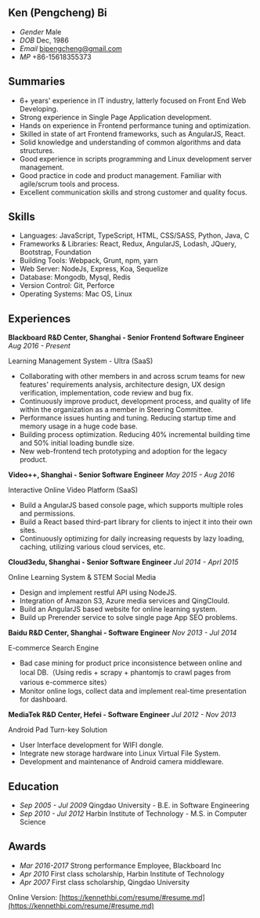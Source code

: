 ## Ken (Pengcheng) Bi

* _Gender_ Male
* _DOB_    Dec, 1986
* _Email_  [bipengcheng@gmail.com](mailto:bipengcheng@gmail.com)
* _MP_     +86-15618355373


## Summaries

* 6+ years' experience in IT industry, latterly focused on Front End Web Developing.
* Strong experience in Single Page Application development.
* Hands on experience in Frontend performance tuning and optimization.
* Skilled in state of art Frontend frameworks, such as AngularJS, React.
* Solid knowledge and understanding of common algorithms and data structures.
* Good experience in scripts programming and Linux development server management.
* Good practice in code and product management. Familiar with agile/scrum tools and process.
* Excellent communication skills and strong customer and quality focus.

## Skills
* Languages: JavaScript, TypeScript, HTML, CSS/SASS, Python, Java, C
* Frameworks & Libraries: React, Redux, AngularJS, Lodash, JQuery, Bootstrap, Foundation
* Building Tools: Webpack, Grunt, npm, yarn
* Web Server: NodeJs, Express, Koa, Sequelize
* Database: Mongodb, Mysql, Redis
* Version Control: Git, Perforce
* Operating Systems: Mac OS, Linux


## Experiences

**Blackboard R&D Center, Shanghai - Senior Frontend Software Engineer** _Aug 2016 - Present_

Learning Management System - Ultra (SaaS)

* Collaborating with other members in and across scrum teams for new features' requirements analysis, architecture design, UX design verification, implementation, code review and bug fix.
* Continuously improve product, development process, and quality of life within the organization as a member in Steering Committee.
* Performance issues hunting and tuning. Reducing startup time and memory usage in a huge code base. 
* Building process optimization. Reducing 40% incremental building time and 50% initial loading bundle size.
* New web-frontend tech prototyping and adoption for the legacy product.


**Video++, Shanghai - Senior Software Engineer** _May 2015 - Aug 2016_

Interactive Online Video Platform (SaaS)

* Build a AngularJS based console page, which supports multiple roles and permissions.
* Build a React based third-part library for clients to inject it into their own sites.
* Continuously optimizing for daily increasing requests by lazy loading, caching, utilizing various cloud services, etc.


**Cloud3edu, Shanghai - Senior Software Engineer** _Jul 2014 - Aprl 2015_

Online Learning System & STEM Social Media

* Design and implement restful API using NodeJS.
* Integration of Amazon S3, Azure media services and QingClould.
* Build an AngularJS based website for online learning system.
* Build up Prerender service to solve single page App SEO problems.


**Baidu R&D Center, Shanghai - Software Engineer** _Nov 2013 - Jul 2014_

E-commerce Search Engine

* Bad case mining for product price inconsistence between online and local DB.（Using redis + scrapy + phantomjs to crawl pages from various e-commerce sites）
* Monitor online logs, collect data and implement real-time presentation for dashboard.


**MediaTek R&D Center, Hefei - Software Engineer** _Jul 2012 - Nov 2013_

Android Pad Turn-key Solution

* User Interface development for WIFI dongle.
* Integrate new storage hardware into Linux Virtual File System.
* Development and maintenance of Android camera middleware.


## Education
* _Sep 2005 - Jul 2009_ Qingdao University - B.E. in Software Engineering
* _Sep 2010 - Jul 2012_ Harbin Institute of Technology - M.S. in Computer Science


## Awards
* _Mar 2016-2017_ Strong performance Employee, Blackboard Inc
* _Apr 2010_ First class scholarship, Harbin Institute of Technology
* _Apr 2007_ First class scholarship, Qingdao University


Online Version: [https://kennethbi.com/resume/#resume.md](https://kennethbi.com/resume/#resume.md)